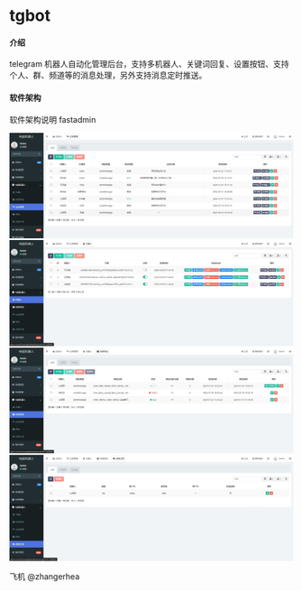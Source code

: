 # tgbot

#### 介绍
telegram 机器人自动化管理后台，支持多机器人、关键词回复、设置按钮、支持个人、群、频道等的消息处理，另外支持消息定时推送。

#### 软件架构
软件架构说明
fastadmin

![输入图片说明](/public/assets/img/1.png "在这里输入图片标题")
![输入图片说明](/public/assets/img/2.png "在这里输入图片标题")
![输入图片说明](/public/assets/img/3.png "在这里输入图片标题")
![输入图片说明](/public/assets/img/4.png "在这里输入图片标题")

飞机 @zhangerhea

 